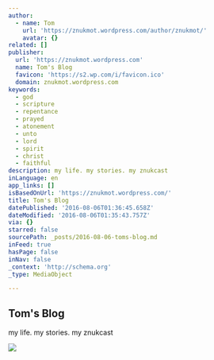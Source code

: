 ```yaml
---
author:
  - name: Tom
    url: 'https://znukmot.wordpress.com/author/znukmot/'
    avatar: {}
related: []
publisher:
  url: 'https://znukmot.wordpress.com'
  name: Tom's Blog
  favicon: 'https://s2.wp.com/i/favicon.ico'
  domain: znukmot.wordpress.com
keywords:
  - god
  - scripture
  - repentance
  - prayed
  - atonement
  - unto
  - lord
  - spirit
  - christ
  - faithful
description: my life. my stories. my znukcast
inLanguage: en
app_links: []
isBasedOnUrl: 'https://znukmot.wordpress.com/'
title: Tom's Blog
datePublished: '2016-08-06T01:36:45.658Z'
dateModified: '2016-08-06T01:35:43.757Z'
via: {}
starred: false
sourcePath: _posts/2016-08-06-toms-blog.md
inFeed: true
hasPage: false
inNav: false
_context: 'http://schema.org'
_type: MediaObject

---
```

<article style=""><h1>Tom's Blog</h1><p>my life. my stories. my znukcast</p><img src="https://s0.wp.com/i/blank.jpg" /></article>